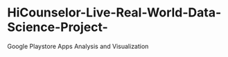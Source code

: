 # HiCounselor-Live-Real-World-Data-Science-Project-
Google Playstore Apps Analysis and Visualization
